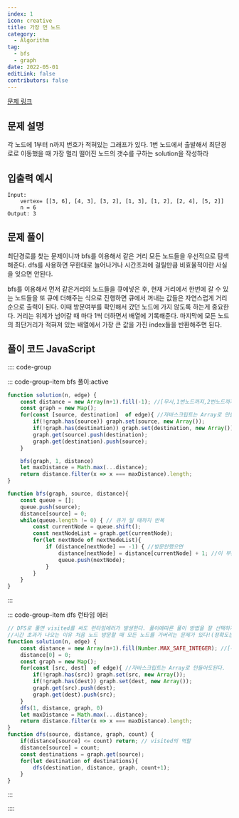 ```yaml
---
index: 1
icon: creative
title: 가장 먼 노드
category:
  - Algorithm
tag:
  - bfs
  - graph
date: 2022-05-01
editLink: false
contributors: false
---
```


[문제 링크](https://programmers.co.kr/learn/courses/30/lessons/49189)

## 문제 설명

 각 노드에 1부터 n까지 번호가 적혀있는 그래프가 있다. 1번 노드에서 출발해서 최단경로로 이동했을 때 가장 멀리 떨어진 노드의 갯수를 구하는 solution을 작성하라
 
## 입출력 예시

```
Input: 
    vertex= [[3, 6], [4, 3], [3, 2], [1, 3], [1, 2], [2, 4], [5, 2]] 
    n = 6
Output: 3
```
## 문제 풀이

최단경로를 찾는 문제이니까 bfs를 이용해서 같은 거리 모든 노드들을 우선적으로 탐색해준다. dfs를 사용하면 무한대로 늘어나거나 시간초과에 걸릴만큼 비효율적이란 사실을 잊으면 안된다.

bfs를 이용해서 먼저 같은거리의 노드들을 큐에넣은 후, 현재 거리에서 한번에 갈 수 있는 노드들을 또 큐에 더해주는 식으로 진행하면 큐에서 꺼내는 값들은 자연스럽게 거리순으로 출력이 된다. 이때 방문여부를 확인해서 갔던 노드에 가지 않도록 하는게 중요한다. 거리는 위계가 넘어갈 때 마다 1씩 더하면서 배열에 기록해준다.
마지막에 모든 노드의 최단거리가 적혀져 있는 배열에서 가장 큰 값을 가진 index들을 반환해주면 된다.


## 풀이 코드 JavaScript


:::: code-group

::: code-group-item bfs 풀이:active

```js 
function solution(n, edge) {
    const distance = new Array(n+1).fill(-1); //[무시,1번노드까지,2번노드까지..];
    const graph = new Map();
    for(const [source, destination]  of edge){ //자바스크립트는 Array로 만들어도된다.
        if(!graph.has(source)) graph.set(source, new Array());
        if(!graph.has(destination)) graph.set(destination, new Array());
        graph.get(source).push(destination);
        graph.get(destination).push(source);
    }

    bfs(graph, 1, distance)
    let maxDistance = Math.max(...distance);
    return distance.filter(x => x === maxDistance).length;
}

function bfs(graph, source, distance){
    const queue = [];
    queue.push(source);
    distance[source] = 0;
    while(queue.length != 0) { // 큐가 빌 때까지 반복
        const currentNode = queue.shift();
        const nextNodeList = graph.get(currentNode);
        for(let nextNode of nextNodeList){
            if (distance[nextNode] == -1) { //방문안했으면 
                distance[nextNode] = distance[currentNode] + 1; //이 부분 주의! => 고민하다 다른 풀이보고 힌트를 얻었다 
                queue.push(nextNode);
            }
        }
    }
}
```
:::

::: code-group-item dfs 런타임 에러
```js
// DFS로 풀면 visited를 써도 런타임에러가 발생한다. 풀이에따른 풀이 방법을 잘 선택하자
//시간 초과가 나오는 이유 처음 노드 방문할 때 모든 노드를 가버리는 문제가 있다!(정확도는 100)
function solution(n, edge) {
    const distance = new Array(n+1).fill(Number.MAX_SAFE_INTEGER); //[무시,1번노드까지,2번노드까지..]
    distance[0] = 0;
    const graph = new Map();
    for(const [src, dest]  of edge){ //자바스크립트는 Array로 만들어도된다.
        if(!graph.has(src)) graph.set(src, new Array());
        if(!graph.has(dest)) graph.set(dest, new Array());
        graph.get(src).push(dest);
        graph.get(dest).push(src);
    }
    dfs(1, distance, graph, 0)
    let maxDistance = Math.max(...distance);
    return distance.filter(x => x === maxDistance).length;
}
function dfs(source, distance, graph, count) {
    if(distance[source] <= count) return; // visited의 역할
    distance[source] = count;
    const destinations = graph.get(source);
    for(let destination of destinations){
        dfs(destination, distance, graph, count+1);
    }
}
```
:::

::::
